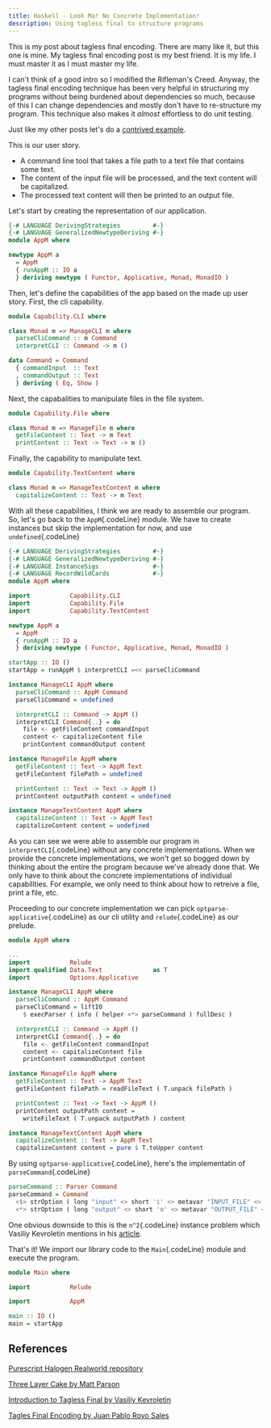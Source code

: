 ```yaml
---
title: Haskell - Look Ma! No Concrete Implementation!
description: Using tagless final to structure programs
---
```

This is my post about tagless final encoding. There are many like it, but this 
one is mine. My tagless final encoding post is my best friend. It is my life. I 
must master it as I must master my life.

I can't think of a good intro so I modified the Rifleman's Creed. Anyway,
the tagless final encoding technique has been very helpful in structuring my 
programs without being burdened about dependencies so much, because of this I 
can change dependencies and mostly don't have to re-structure my program. This 
technique also makes it _almost_ effortless to do unit testing.

Just like my other posts let's do a [contrived example][example]. 

This is our user story.

* A command line tool that takes a file path to a text file that contains some text.
* The content of the input file will be processed, and the text content will 
be capitalized.
* The processed text content will then be printed to an output file.

Let's start by creating the representation of our application.
```haskell
{-# LANGUAGE DerivingStrategies         #-}
{-# LANGUAGE GeneralizedNewtypeDeriving #-}
module AppM where

newtype AppM a
  = AppM
  { runAppM :: IO a
  } deriving newtype ( Functor, Applicative, Monad, MonadIO )
```
Then, let's define the capabilities of the app based on the made up user story. 
First, the cli capability.
```haskell
module Capability.CLI where

class Monad m => ManageCLI m where
  parseCliCommand :: m Command
  interpretCLI :: Command -> m ()

data Command = Command
  { commandInput  :: Text
  , commandOutput :: Text
  } deriving ( Eq, Show )
```
Next, the capabalities to manipulate files in the file system.
```haskell
module Capability.File where

class Monad m => ManageFile m where
  getFileContent :: Text -> m Text
  printContent :: Text -> Text -> m ()
```
Finally, the capability to manipulate text.
```haskell
module Capability.TextContent where

class Monad m => ManageTextContent m where
  capitalizeContent :: Text -> m Text
```
With all these capabilities, I think we are ready to assemble our program. So, 
let's go back to the `AppM`{.codeLine} module. We have to create instances but 
skip the implementation for now, and use `undefined`{.codeLine}
```haskell
{-# LANGUAGE DerivingStrategies         #-}
{-# LANGUAGE GeneralizedNewtypeDeriving #-}
{-# LANGUAGE InstanceSigs               #-}
{-# LANGUAGE RecordWildCards            #-}
module AppM where

import           Capability.CLI
import           Capability.File
import           Capability.TextContent

newtype AppM a
  = AppM
  { runAppM :: IO a
  } deriving newtype ( Functor, Applicative, Monad, MonadIO )

startApp :: IO ()
startApp = runAppM $ interpretCLI =<< parseCliCommand

instance ManageCLI AppM where
  parseCliCommand :: AppM Command
  parseCliCommand = undefined

  interpretCLI :: Command -> AppM ()
  interpretCLI Command{..} = do
    file <- getFileContent commandInput
    content <- capitalizeContent file
    printContent commandOutput content

instance ManageFile AppM where
  getFileContent :: Text -> AppM Text
  getFileContent filePath = undefined

  printContent :: Text -> Text -> AppM ()
  printContent outputPath content = undefined

instance ManageTextContent AppM where
  capitalizeContent :: Text -> AppM Text
  capitalizeContent content = undefined
```
As you can see we were able to assemble our program in `interpretCLI`{.codeLine}
without any concrete implementations. When we provide the concrete implementations,
we won't get so bogged down by thinking about the entire the program because we've 
already done that. We only have to think about the concrete implementations of 
individual capabilities. For example, we only need to think about how to retreive 
a file, print a file, etc.

Proceeding to our concrete implementation we can pick 
`optparse-applicative`{.codeLine} as our cli utility and `relude`{.codeLine} as 
our prelude.
```haskell
module AppM where

...
import           Relude
import qualified Data.Text              as T
import           Options.Applicative

instance ManageCLI AppM where
  parseCliCommand :: AppM Command
  parseCliCommand = liftIO 
    $ execParser ( info ( helper <*> parseCommand ) fullDesc )

  interpretCLI :: Command -> AppM ()
  interpretCLI Command{..} = do
    file <- getFileContent commandInput
    content <- capitalizeContent file
    printContent commandOutput content

instance ManageFile AppM where
  getFileContent :: Text -> AppM Text
  getFileContent filePath = readFileText ( T.unpack filePath )

  printContent :: Text -> Text -> AppM ()
  printContent outputPath content = 
    writeFileText ( T.unpack outputPath ) content

instance ManageTextContent AppM where
  capitalizeContent :: Text -> AppM Text
  capitalizeContent content = pure $ T.toUpper content
```
By using `optparse-applicative`{.codeLine}, here's the implementatin of `parseCommand`{.codeLine}
```haskell
parseCommand :: Parser Command
parseCommand = Command
  <$> strOption ( long "input" <> short 'i' <> metavar "INPUT_FILE" <> help "Input file" )
  <*> strOption ( long "output" <> short 'o' <> metavar "OUTPUT_FILE" <> help "Output file" )
```

One obvious downside to this is the `n^2`{.codeLine} instance problem which Vasiliy
Kevroletin mentions in his [article][intro-to-tagless-final].

That's it! We import our library code to the `Main`{.codeLine} module and execute 
the program.
```haskell
module Main where

import           Relude

import           AppM

main :: IO ()
main = startApp
```

## References

[Purescript Halogen Realworld repository](https://github.com/thomashoneyman/purescript-halogen-realworld)

[Three Layer Cake by Matt Parson](https://www.parsonsmatt.org/2018/03/22/three_layer_haskell_cake.html)

[Introduction to Tagless Final by Vasiliy Kevroletin][intro-to-tagless-final]

[Tagles Final Encoding by Juan Pablo Royo Sales](https://jproyo.github.io/posts/2019-03-17-tagless-final-haskell.html)

[intro-to-tagless-final]:https://serokell.io/blog/tagless-final
[example]:https://taezos.org/piq9117/notes-examples/src/branch/master/tagless-transform
